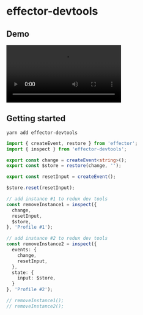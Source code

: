 # effector-devtools

## Demo

![demo](images/video.webm)

## Getting started

```shell
yarn add effector-devtools
```

```typescript
import { createEvent, restore } from 'effector';
import { inspect } from 'effector-devtools';

export const change = createEvent<string>();
export const $store = restore(change, '');

export const resetInput = createEvent();

$store.reset(resetInput);

// add instance #1 to redux dev tools 
const removeInstance1 = inspect({
  change,
  resetInput,
  $store,
}, 'Profile #1');

// add instance #2 to redux dev tools 
const removeInstance2 = inspect({
  events: {
    change,
    resetInput,
  },
  state: {
    input: $store,
  }
}, 'Profile #2');

// removeInstance1();
// removeInstance2();
```

